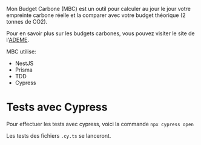 Mon Budget Carbone (MBC) est un outil pour calculer au jour le jour votre empreinte carbone réelle et la comparer avec votre budget théorique (2 tonnes de CO2).

Pour en savoir plus sur les budgets carbones, vous pouvez visiter le site de l'[ADEME](https://datagir.ademe.fr/blog/budget-empreinte-carbone-c-est-quoi/). 

MBC utilise:

- NestJS
- Prisma
- TDD
- Cypress

# Tests avec Cypress

Pour effectuer les tests avec cypress, voici la commande
```npx cypress open```

Les tests des fichiers ```.cy.ts``` se lanceront. 